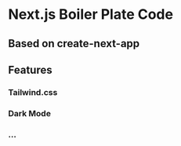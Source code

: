 # Next.js Boiler Plate Code  
  
## Based on create-next-app  

## Features  
  
### Tailwind.css  
### Dark Mode  
### ...

